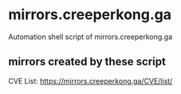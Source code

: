 # mirrors.creeperkong.ga
Automation shell script of mirrors.creeperkong.ga
## mirrors created by these script
CVE List: https://mirrors.creeperkong.ga/CVE/list/
